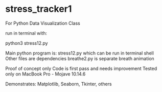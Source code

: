 # stress_tracker1
For Python Data Visualization Class

run in terminal with:

python3 stress12.py

Main python program is: stress12.py which can be run in terminal shell
Other files are dependencies
breathe2.py is separate breath animation

Proof of concept only
Code is first pass and needs improvement
Tested only on MacBook Pro - Mojave 10.14.6

Demonstrates: Matplotlib, Seaborn, Tkinter, others
